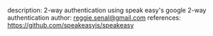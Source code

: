 description: 2-way authentication using speak easy's google 2-way authentication
author: reggie.senal@gmail.com
references:
https://github.com/speakeasyjs/speakeasy

